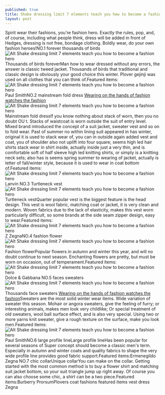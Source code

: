 ```yaml
---
published: true
title: Shake dressing limit 7 elements teach you how to become a fashion hero
layout: post
---
```

Spirit wear their fashions, you\'re fashion hero. Exactly the rules, pop, and, of course, including what people think, dress will be added in front of Hedges, dressing is not free, bondage clothing. Boldly wear, do your own fashion heroes!NO.1 forever thousands of birds![Alt Shake dressing limit 7 elements teach you how to become a fashion hero](https://c2.staticflickr.com/6/5658/22640511513_ce364d8748.jpg)Thousands of birds foreverMan how to wear dressed without any errors, the answer is classic tweed jacket. Thousands of birds that traditional and classic design is obviously your good choice this winter. Plover gejinji was used on all clothes that you can think of.Featured items:![Alt Shake dressing limit 7 elements teach you how to become a fashion hero](https://c2.staticflickr.com/6/5622/22971799030_14310259fb_z.jpg)Paul SmithNO.2 mainstream fold dress [Wearing on the hands of fashion watches the fashion](http://cathkidston2015.blogspot.com/2015/11/wearing-on-hands-of-fashion-watches.html)![Alt Shake dressing limit 7 elements teach you how to become a fashion hero](https://c1.staticflickr.com/1/727/23241511956_d9c6854bef.jpg)Mainstream fold dressIf you know nothing about stack of worn, then you no doubt OU t. Stacks of waistcoat is worn outside the suit of entry level. Mixed brand introduced the concept of a suit jacket, sweater vest and so on to fold wear. Past of summer no within lining suit appeared in has winter, original it is used to stack wear of, you can in outside again added vest and coat, you of shoulder also not uplift into four square; seems high led hair shirts stack wear in shirt inside, actually inside just a very thin, and is comfortable soft of half sleeve high led knitting shirts, or simply is a knitting neck sets; also has is seems spring summer to wearing of jacket, actually is letter of fall/winter style, because it is used to wear in coat bottom of.Featured items:![Alt Shake dressing limit 7 elements teach you how to become a fashion hero](https://c1.staticflickr.com/1/678/22899706969_efbb67bc1c.jpg)Lanvin NO.3 Turtleneck vest![Alt Shake dressing limit 7 elements teach you how to become a fashion hero](https://c1.staticflickr.com/1/646/22971822430_14bd98ca22.jpg)Turtleneck vestQuarter popular vest is the biggest feature is the head design. This vest is wool fabric, matching coat or jacket, it is very clean and modern. Woven fabrics due to the lack of elasticity, makes this vest worn particularly difficult, so some brands at the side seam zipper design, easy to wear.Featured items:![Alt Shake dressing limit 7 elements teach you how to become a fashion hero](https://c2.staticflickr.com/6/5746/22873589957_4558c025ca.jpg)Z ZegnaNO.4 fashion flower![Alt Shake dressing limit 7 elements teach you how to become a fashion hero](https://c2.staticflickr.com/6/5723/22640600363_aaac0f4c4e.jpg)Fashion flowerPopular flowers in autumn and winter this year, and will no doubt continue to next season. Enchanting flowers are pretty, but must be worn on occasion, out of temperament.Featured items:![Alt Shake dressing limit 7 elements teach you how to become a fashion hero](https://c2.staticflickr.com/6/5665/22639307234_4542ca7bba.jpg)Dolce & Gabbana NO.5 faces sweaters![Alt Shake dressing limit 7 elements teach you how to become a fashion hero](https://c1.staticflickr.com/1/613/22899789679_6dd2731910.jpg)Thousands face sweaters [Wearing on the hands of fashion watches the fashion](http://cathkidston2015.blogspot.com/2015/11/wearing-on-hands-of-fashion-watches.html)Sweaters are the most solid winter wear items. Wide variation of sweater this season. Mohair or angora sweaters, give the feeling of furry; or interesting animals, makes men look very childlike; Or special treatment of old sweaters, wool ball surface effect, and is also very special. Using two or more yarns knit sweater, give a rough texture on the surface, make you look men.Featured items:![Alt Shake dressing limit 7 elements teach you how to become a fashion hero](https://c2.staticflickr.com/6/5715/22640623533_3f445e13da.jpg)Paul SmithNO.6 large profile lineLarge profile lineHas been popular for several seasons of Super concept should become a classic men\'s term. Especially in autumn and winter coats and quality fabrics to shape the very wide profile line provides good fabric support.Featured items:Ermenegildo Zegna NO.7 chic collarUnique collarYou can make on the collar. Getting started with the most common method is to buy a flower shirt and matching suit jacket bottom, so your suit triangle jump up right away. Of course you can also choose some chic, a shirt can be a two piece.Featured items:Burberry ProrsumPlovers coat fashions featured items vest dress Zegna
